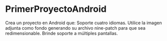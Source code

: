 # PrimerProyectoAndroid
Crea un proyecto en Android que:
Soporte cuatro idiomas.
Utilice la imagen adjunta como fondo generando su archivo nine-patch para que sea redimensionable.
Brinde soporte a múltiples pantallas.
